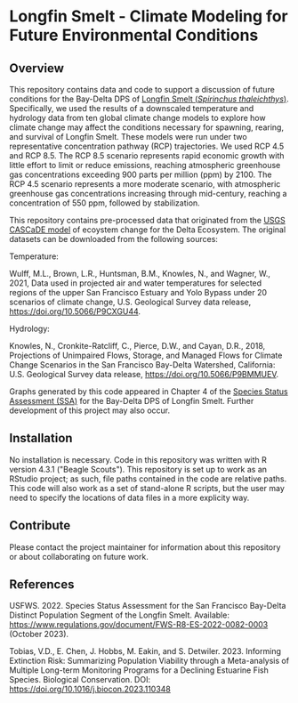 # Longfin Smelt - Climate Modeling for Future Environmental Conditions

## Overview
This repository contains data and code to support a discussion of future conditions for the Bay-Delta DPS of [Longfin Smelt (*Spirinchus thaleichthys*)](https://www.fws.gov/species/longfin-smelt-spirinchus-thaleichthys). Specifically, we used the results of a downscaled temperature and hydrology data from ten global climate change models to explore how climate change may affect the conditions necessary for spawning, rearing, and survival of Longfin Smelt. These models were run under two representative concentration pathway (RCP) trajectories. We used RCP 4.5 and RCP 8.5. The RCP 8.5 scenario represents rapid economic growth with little effort to limit or reduce emissions, reaching atmospheric greenhouse gas concentrations exceeding 900 parts per million (ppm) by 2100. The RCP 4.5 scenario represents a more moderate scenario, with atmospheric greenhouse gas concentrations increasing through mid-century, reaching a concentration of 550 ppm, followed by stabilization.

This repository contains pre-processed data that originated from the [USGS CASCaDE model](https://www.usgs.gov/mission-areas/water-resources/science/cascade-computational-assessments-scenarios-change-delta#overview) of ecoystem change for the Delta Ecosystem. The original datasets can be downloaded from the following sources:

Temperature:

Wulff, M.L., Brown, L.R., Huntsman, B.M., Knowles, N., and Wagner, W., 2021, Data used in projected air and water temperatures for selected regions of the upper San Francisco Estuary and Yolo Bypass under 20 scenarios of climate change, U.S. Geological Survey data release, <https://doi.org/10.5066/P9CXGU44>. 

Hydrology:

Knowles, N., Cronkite-Ratcliff, C., Pierce, D.W., and Cayan, D.R., 2018, Projections of Unimpaired Flows, Storage, and Managed Flows for Climate Change Scenarios in the San Francisco Bay-Delta Watershed, California: U.S. Geological Survey data release, <https://doi.org/10.5066/P9BMMUEV>. 

Graphs generated by this code appeared in Chapter 4 of the [Species Status Assessment (SSA)](https://www.fws.gov/node/4531791) for the Bay-Delta DPS of Longfin Smelt. Further development of this project may also occur.

## Installation
No installation is necessary. Code in this repository was written with R version 4.3.1 ("Beagle Scouts"). This repository is set up to work as an RStudio project; as such, file paths contained in the code are relative paths. This code will also work as a set of stand-alone R scripts, but the user may need to specify the locations of data files in a more explicity way.

## Contribute
Please contact the project maintainer for information about this repository or about collaborating on future work.

## References
USFWS. 2022. Species Status Assessment for the San Francisco Bay-Delta Distinct Population Segment of the Longfin Smelt. Available: https://www.regulations.gov/document/FWS-R8-ES-2022-0082-0003 (October 2023).

Tobias, V.D., E. Chen, J. Hobbs, M. Eakin, and S. Detwiler. 2023. Informing Extinction Risk: Summarizing Population Viability through a Meta-analysis of Multiple Long-term Monitoring Programs for a Declining Estuarine Fish Species. Biological Conservation. DOI: https://doi.org/10.1016/j.biocon.2023.110348
